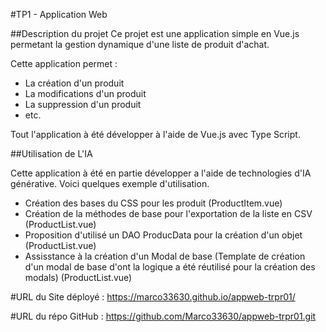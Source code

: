 #TP1 - Application Web

##Description du projet
Ce projet est une application simple en Vue.js permetant la gestion dynamique d'une liste de produit d'achat.

Cette application permet :
 - La création d'un produit
 - La modifications d'un produit
 - La suppression d'un produit
 - etc.

Tout l'application à été développer à l'aide de Vue.js avec Type Script.

##Utilisation de L'IA

Cette application à été en partie développer a l'aide de technologies d'IA générative. Voici quelques exemple d'utilisation.

 - Création des bases du CSS pour les produit (ProductItem.vue)
 - Création de la méthodes de base pour l'exportation de la liste en CSV (ProductList.vue)
 - Proposition d'utilisé un DAO ProducData pour la création d'un objet (ProductList.vue)
 - Assisstance à la création d'un Modal de base (Template de création d'un modal de base d'ont la logique a été réutilisé pour la création des modals) (ProductList.vue)

#URL du Site déployé : https://marco33630.github.io/appweb-trpr01/

#URL du répo GitHub : https://github.com/Marco33630/appweb-trpr01.git

 
